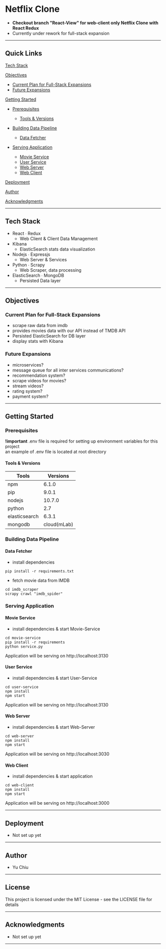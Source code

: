 # Netflix Clone

- **Checkout branch "React-View" for web-client only Netflix Clone with React Redux**
- Currently under rework for full-stack expansion

---

## Quick Links

[Tech Stack](#tech-stack)

[Objectives](#objectives)

- [Current Plan for Full-Stack Expansions](#current-plan-for-full-stack-expansions)
- [Future Expansions](#future-expansions)

[Getting Started](#getting-started)

- [Prerequisites](#prerequisites)

  - [Tools & Versions](#tools-&-versions)

- [Building Data Pipeline](#building-data-pipeline)

  - [Data Fetcher](#data-fetcher)

- [Serving Application](#serving-application)

  - [Movie Service](#movie-service)
  - [User Service](#user-service)
  - [Web Server](#web-server)
  - [Web Client](#web-client)

[Deployment](#deployment)

[Author](#author)

[Acknowledgments](#acknowledgments)

---

## Tech Stack

- React ∙ Redux
  - Web Client & Client Data Management
- Kibana
  - ElasticSearch stats data visualization
- Nodejs ∙ Expressjs
  - Web Server & Services
- Python ∙ Scrapy
  - Web Scraper, data processing
- ElasticSearch ∙ MongoDB
  - Persisted Data layer

---

## Objectives

### Current Plan for Full-Stack Expansions

- scrape raw data from imdb
- provides movies data with our API instead of TMDB API
- Persisted ElasticSearch for DB layer
- display stats with Kibana

### Future Expansions

- microservices?
- message queue for all inter services communications?
- recommendation system?
- scrape videos for movies?
- stream videos?
- rating system?
- payment system?

---

## Getting Started

### Prerequisites

**!important** .env file is required for setting up environment variables for this project  
 an example of .env file is located at root directory

#### Tools & Versions

| Tools         | Versions    |
| ------------- | ----------- |
| npm           | 6.1.0       |
| pip           | 9.0.1       |
| nodejs        | 10.7.0      |
| python        | 2.7         |
| elasticsearch | 6.3.1       |
| mongodb       | cloud(mLab) |

### Building Data Pipeline

#### Data Fetcher

- install dependencies

```terminal
pip install -r requirements.txt
```

- fetch movie data from IMDB

```terminal
cd imdb_scraper
scrapy crawl "imdb_spider"
```

### Serving Application

#### Movie Service

- install dependencies & start Movie-Service

```terminal
cd movie-service
pip install -r requirements
python service.py
```

Application will be serving on http://localhost:3130

#### User Service

- install dependencies & start User-Service

```terminal
cd user-service
npm install
npm start
```

Application will be serving on http://localhost:3130

#### Web Server

- install dependencies & start Web-Server

```terminal
cd web-server
npm install
npm start
```

Application will be serving on http://localhost:3030

#### Web Client

- install dependencies & start application

```terminal
cd web-client
npm install
npm start
```

Application will be serving on http://localhost:3000

---

## Deployment

- Not set up yet

---

## Author

- Yu Chiu

---

## License

This project is licensed under the MIT License - see the LICENSE file for details

---

## Acknowledgments

- Not set up yet

---
